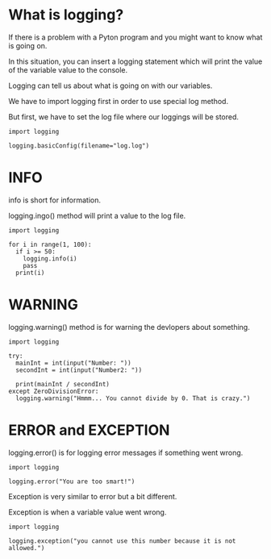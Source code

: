 # What is logging?

If there is a problem with a Pyton program and you might want to know what is going on.

In this situation, you can insert a logging statement which will print the value of the variable value to the console.

Logging can tell us about what is going on with our variables.

We have to import logging first in order to use special log method.

But first, we have to set the log file where our loggings will be stored.

```
import logging

logging.basicConfig(filename="log.log")
```

# INFO

info is short for information.

logging.ingo() method will print a value to the log file.

```
import logging

for i in range(1, 100):
  if i >= 50:
    logging.info(i)
    pass
  print(i)
```

# WARNING

logging.warning() method is for warning the devlopers about something.

```
import logging

try:
  mainInt = int(input("Number: "))
  secondInt = int(input("Number2: "))

  print(mainInt / secondInt)
except ZeroDivisionError:
  logging.warning("Hmmm... You cannot divide by 0. That is crazy.")
```

# ERROR and EXCEPTION

logging.error() is for logging error messages if something went wrong.

```
import logging

logging.error("You are too smart!")
```

Exception is very similar to error but a bit different.

Exception is when a variable value went wrong.

```
import logging

logging.exception("you cannot use this number because it is not allowed.")
```
